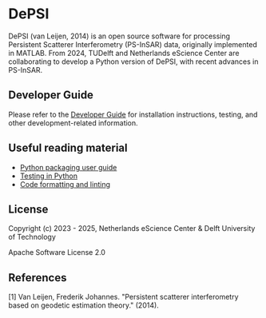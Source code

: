 
# DePSI

DePSI (van Leijen, 2014) is an open source software for processing Persistent Scatterer Interferometry (PS-InSAR) data, originally implemented in MATLAB. From 2024, TUDelft and Netherlands eScience Center are collaborating to develop a Python version of DePSI, with recent advances in PS-InSAR. 

## Developer Guide

Please refer to the [Developer Guide](docs/dev_guide.md) for installation instructions, testing, and other development-related information.

## Useful reading material

- [Python packaging user guide](https://packaging.python.org/)
- [Testing in Python](https://docs.kedro.org/en/stable/development/automated_testing.html)
- [Code formatting and linting](https://docs.kedro.org/en/stable/development/linting.html)

## License

Copyright (c) 2023 - 2025, Netherlands eScience Center & Delft University of Technology

Apache Software License 2.0

## References

[1] Van Leijen, Frederik Johannes. "Persistent scatterer interferometry based on geodetic estimation theory." (2014).